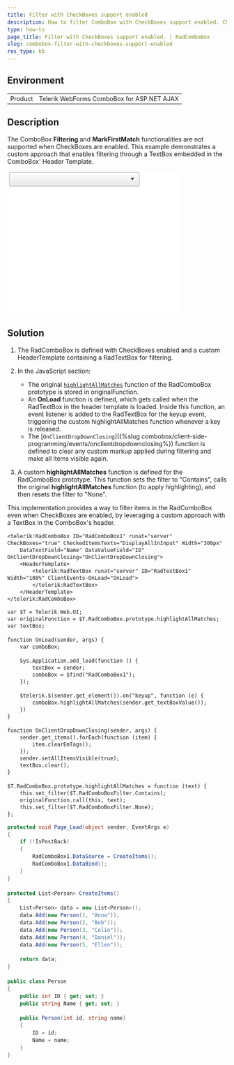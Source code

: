 ```yaml
---
title: Filter with CheckBoxes support enabled
description: How to filter ComboBox with CheckBoxes support enabled. Check it now!
type: how-to
page_title: Filter with CheckBoxes support enabled. | RadComboBox
slug: combobox-filter-with-checkboxes-support-enabled
res_type: kb
---
```


## Environment

<table>
	<tbody>
		<tr>
			<td>Product</td>
			<td>Telerik WebForms ComboBox for ASP.NET AJAX</td>
		</tr>
	</tbody>
</table>

## Description

The ComboBox **Filtering** and **MarkFirstMatch** functionalities are not supported when CheckBoxes are enabled. This example demonstrates a custom approach that enables filtering through a TextBox embedded in the ComboBox' Header Template.

![Filtering with checkboxes](images/combobox-filter-combobox-with-checkboxes-support-enabled.gif "Filtering with checkboxes")

## Solution

1. The RadComboBox is defined with CheckBoxes enabled and a custom HeaderTemplate containing a RadTextBox for filtering.

1. In the JavaScript section:

    - The original [`highlightAllMatches`](https://docs.telerik.com/devtools/aspnet-ajax/api/client/telerik.web.ui.radcombobox#highlightallmatches) function of the RadComboBox prototype is stored in originalFunction.
    - An **OnLoad** function is defined, which gets called when the RadTextBox in the header template is loaded. Inside this function, an event listener is added to the RadTextBox for the keyup event, triggering the custom highlightAllMatches  function whenever a key is released.
    - The [`OnClientDropDownClosing`]({%slug combobox/client-side-programming/events/onclientdropdownclosing%}) function is defined to clear any custom markup applied during filtering and make all items visible again.

1. A custom **highlightAllMatches** function is defined for the RadComboBox prototype. This function sets the filter to "Contains", calls the original **highlightAllMatches** function (to apply highlighting), and then resets the filter to "None".

This implementation provides a way to filter items in the RadComboBox even when CheckBoxes are enabled, by leveraging a custom approach with a TextBox in the ComboBox's header.

````ASP.NET
<telerik:RadComboBox ID="RadComboBox1" runat="server" CheckBoxes="true" CheckedItemsTexts="DisplayAllInInput" Width="300px"
    DataTextField="Name" DataValueField="ID" OnClientDropDownClosing="OnClientDropDownClosing">
    <HeaderTemplate>
        <telerik:RadTextBox runat="server" ID="RadTextBox1" Width="100%" ClientEvents-OnLoad="OnLoad">
        </telerik:RadTextBox>
    </HeaderTemplate>
</telerik:RadComboBox>
````

````JS
var $T = Telerik.Web.UI;
var originalFunction = $T.RadComboBox.prototype.highlightAllMatches;
var textBox;

function OnLoad(sender, args) {
    var comboBox;

    Sys.Application.add_load(function () {
        textBox = sender;
        comboBox = $find("RadComboBox1");
    });

    $telerik.$(sender.get_element()).on("keyup", function (e) {
        comboBox.highlightAllMatches(sender.get_textBoxValue());
    })
}

function OnClientDropDownClosing(sender, args) {
    sender.get_items().forEach(function (item) {
        item.clearEmTags();
    });
    sender.setAllItemsVisible(true);
    textBox.clear();
}

$T.RadComboBox.prototype.highlightAllMatches = function (text) {
    this.set_filter($T.RadComboBoxFilter.Contains);
    originalFunction.call(this, text);
    this.set_filter($T.RadComboBoxFilter.None);
};
````

````C#
protected void Page_Load(object sender, EventArgs e)
{
    if (!IsPostBack)
    {
        RadComboBox1.DataSource = CreateItems();
        RadComboBox1.DataBind();
    }
}

protected List<Person> CreateItems()
{
    List<Person> data = new List<Person>();
    data.Add(new Person(1, "Anna"));
    data.Add(new Person(2, "Bob"));
    data.Add(new Person(3, "Colin"));
    data.Add(new Person(4, "Daniel"));
    data.Add(new Person(5, "Ellen"));

    return data;
}

public class Person
{
    public int ID { get; set; }
    public string Name { get; set; }

    public Person(int id, string name)
    {
        ID = id;
        Name = name;
    }
}
````


 